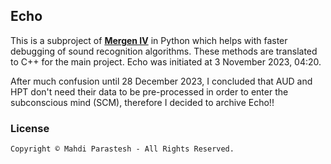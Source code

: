 ## Echo

This is a subproject of [**Mergen IV**](https://github.com/fulcrum6378/mergen_android)
in Python which helps with faster debugging of sound recognition algorithms.
These methods are translated to C++ for the main project.
Echo was initiated at 3 November 2023, 04:20.

After much confusion until 28 December 2023, I concluded that AUD and HPT don't need their data to be pre-processed
in order to enter the subconscious mind (SCM), therefore I decided to archive Echo!!

### License

```
Copyright © Mahdi Parastesh - All Rights Reserved.
```
